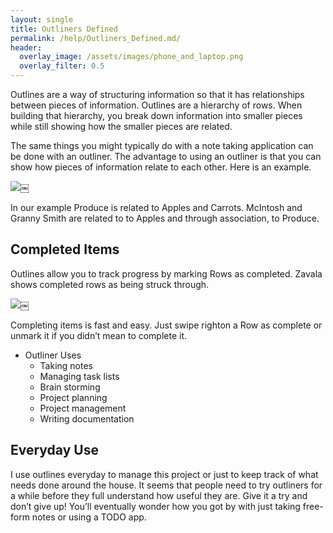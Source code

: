 ```yaml
---
layout: single
title: Outliners Defined
permalink: /help/Outliners_Defined.md/
header:
  overlay_image: /assets/images/phone_and_laptop.png
  overlay_filter: 0.5
---
```




Outlines are a way of structuring information so that it has relationships between pieces of information. Outlines are a hierarchy of rows. When building that hierarchy, you break down information into smaller pieces while still showing how the smaller pieces are related.

The same things you might typically do with a note taking application can be done with an outliner. The advantage to using an outliner is that you can show how pieces of information relate to each other. Here is an example.

![](/assets/images/help/6FB6664B-AEB6-4ABD-88B8-F689B35E091A.png)￼

In our example Produce is related to Apples and Carrots. McIntosh and Granny Smith are related to to Apples and through association, to Produce.

## Completed Items

Outlines allow you to track progress by marking Rows as completed. Zavala shows completed rows as being struck through.

![](/assets/images/help/BFEA95F3-0FF6-4578-97B8-B622BB7FD68F.png)￼

Completing items is fast and easy. Just swipe righton a Row as complete or unmark it if you didn’t mean to complete it.

* Outliner Uses
	* Taking notes
	* Managing task lists
	* Brain storming
	* Project planning
	* Project management
	* Writing documentation

## Everyday Use

I use outlines everyday to manage this project or just to keep track of what needs done around the house. It seems that people need to try outliners for a while before they full understand how useful they are. Give it a try and don’t give up! You’ll eventually wonder how you got by with just taking free-form notes or using a TODO app.